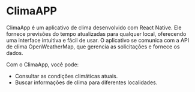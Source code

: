 # ClimaAPP

ClimaApp é um aplicativo de clima desenvolvido com React Native. Ele fornece previsões do tempo atualizadas para qualquer local, oferecendo uma interface intuitiva e fácil de usar. O aplicativo se comunica com a API de clima OpenWeatherMap, que gerencia as solicitações e fornece os dados.

Com o ClimaApp, você pode:

* Consultar as condições climáticas atuais.
* Buscar informações de clima para diferentes localidades.
